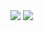 <img src="https://capsule-render.vercel.app/api?type=waving&color=&customColorList=0,4,6&height=300&section=header&text=capsule%20render&fontSize=90" />

<img src="https://capsule-render.vercel.app/api?type=waving&color=auto&height=150&section=footer" />
